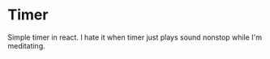 # Timer

Simple timer in react. I hate it when timer just plays sound nonstop while I'm meditating.
